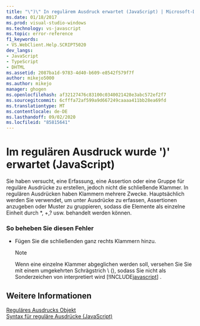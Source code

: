 ```yaml
---
title: "\")\" In regulärem Ausdruck erwartet (JavaScript) | Microsoft-Dokumentation"
ms.date: 01/18/2017
ms.prod: visual-studio-windows
ms.technology: vs-javascript
ms.topic: error-reference
f1_keywords:
- VS.WebClient.Help.SCRIPT5020
dev_langs:
- JavaScript
- TypeScript
- DHTML
ms.assetid: 2087ba1d-9783-4d40-b609-e8542f579f7f
author: mikejo5000
ms.author: mikejo
manager: ghogen
ms.openlocfilehash: af32127476c83100c0340021428e3abc572ef2f7
ms.sourcegitcommit: 6cfffa72af599a9d667249caaaa411bb28ea69fd
ms.translationtype: MT
ms.contentlocale: de-DE
ms.lasthandoff: 09/02/2020
ms.locfileid: "85815641"
---
```

# <a name="expected--in-regular-expression-javascript"></a>Im regulären Ausdruck wurde ')' erwartet (JavaScript)
Sie haben versucht, eine Erfassung, eine Assertion oder eine Gruppe für reguläre Ausdrücke zu erstellen, jedoch nicht die schließende Klammer. In regulären Ausdrücken haben Klammern mehrere Zwecke. Hauptsächlich werden Sie verwendet, um unter Ausdrücke zu erfassen, Assertionen anzugeben oder Muster zu gruppieren, sodass die Elemente als einzelne Einheit durch *, +,? usw. behandelt werden können.  
  
### <a name="to-correct-this-error"></a>So beheben Sie diesen Fehler  
  
- Fügen Sie die schließenden ganz rechts Klammern hinzu.  
  
    > [!NOTE]
    > Wenn eine einzelne Klammer abgeglichen werden soll, versehen Sie Sie mit einem umgekehrten Schrägstrich \\ (), sodass Sie nicht als Sonderzeichen von interpretiert wird [!INCLUDE[javascript](../../javascript/includes/javascript-md.md)] .  
  
## <a name="see-also"></a>Weitere Informationen  
 [Reguläres Ausdrucks Objekt](../../javascript/reference/regular-expression-object-javascript.md)   
 [Syntax für reguläre Ausdrücke (JavaScript)](https://msdn.microsoft.com/library/1400241x)